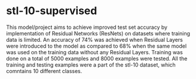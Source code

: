 # stl-10-supervised
This model/project aims to achieve improved test set accuracy by implementation of Residual Networks (ResNets) on datasets where training data is limited. An accuracy of 74% was achieved when Residual Layers were introduced to the model as compared to 68% when the same model was used on the training data without any Residual Layers. Training was done on a total of 5000 examples and 8000 examples were tested. All the training and testing examples were a part of the stl-10 dataset, which comntains 10 different classes.
